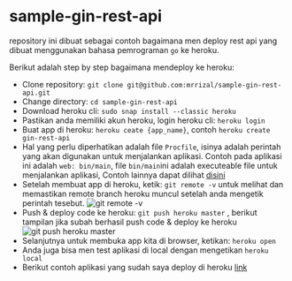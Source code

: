 
# sample-gin-rest-api

repository ini dibuat sebagai contoh bagaimana men deploy rest api yang dibuat menggunakan bahasa pemrograman `go` ke heroku.

Berikut adalah step by step bagaimana mendeploy ke heroku:

 - Clone repository: `git clone git@github.com:mrrizal/sample-gin-rest-api.git`
 - Change directory: `cd sample-gin-rest-api`
 - Download heroku cli: `sudo snap install --classic heroku`
 - Pastikan anda memiliki akun heroku, login heroku cli: `heroku login`
 - Buat app di heroku: `heroku ceate {app_name}`, contoh `heroku create gin-rest-api`
 - Hal yang perlu diperhatikan adalah file `Procfile`, isinya adalah perintah yang akan digunakan untuk menjalankan aplikasi. Contoh pada aplikasi ini adalah `web: bin/main`, file `bin/main`ini adalah executeable file untuk menjalankan aplikasi, Contoh lainnya dapat dilihat [disini](https://github.com/mrrizal/Rastakhans-Rumble-API/blob/master/RastakhansRumble/Procfile)
 - Setelah membuat app di heroku, ketik: `git remote -v` untuk melihat dan memastikan remote branch heroku muncul setelah anda mengetik perintah tesebut.
![git remote -v](https://i.imgur.com/2DzN95v.png)
 - Push & deploy code ke heroku: `git push heroku master` , berikut tampilan jika subah berhasil push code & deploy ke heroku
![git push heroku master](https://i.imgur.com/mR8pqMA.png)
 - Selanjutnya untuk membuka app kita di browser, ketikan: `heroku open`
 - Anda juga bisa men test aplikasi di local dengan mengetikan `heroku local`
 - Berikut contoh aplikasi yang sudah saya deploy di heroku [link](https://gin-rest-api.herokuapp.com/ping)
